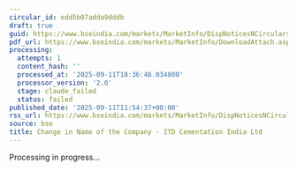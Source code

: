 ```yaml
---
circular_id: edd5b07adda9dddb
draft: true
guid: https://www.bseindia.com/markets/MarketInfo/DispNoticesNCirculars.aspx?Noticeid={5AB9A0A7-8237-452B-80D1-4F67B7D4E7EC}&noticeno=20250911-42&dt=09/11/2025&icount=42&totcount=91&flag=0
pdf_url: https://www.bseindia.com/markets/MarketInfo/DownloadAttach.aspx?id=20250911-42&attachedId=ec6df1f3-5c54-44e1-947c-2743b9d802fb
processing:
  attempts: 1
  content_hash: ''
  processed_at: '2025-09-11T18:36:46.034800'
  processor_version: '2.0'
  stage: claude_failed
  status: failed
published_date: '2025-09-11T11:54:37+00:00'
rss_url: https://www.bseindia.com/markets/MarketInfo/DispNoticesNCirculars.aspx?Noticeid={5AB9A0A7-8237-452B-80D1-4F67B7D4E7EC}&noticeno=20250911-42&dt=09/11/2025&icount=42&totcount=91&flag=0
source: bse
title: Change in Name of the Company - ITD Cementation India Ltd
---
```


Processing in progress...